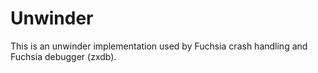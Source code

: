 # Unwinder

This is an unwinder implementation used by Fuchsia crash handling and Fuchsia debugger (zxdb).
